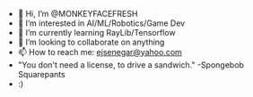 - 👋 Hi, I’m @MONKEYFACEFRESH
- 👀 I’m interested in AI/ML/Robotics/Game Dev
- 🌱 I’m currently learning RayLib/Tensorflow
- 💞️ I’m looking to collaborate on anything
- 📫 How to reach me: ejsenegar@yahoo.com
- "You don't need a license, to drive a sandwich." -Spongebob Squarepants 
- :)

<!---
MONKEYFACEFRESH/MONKEYFACEFRESH is a ✨ special ✨ repository because its `README.md` (this file) appears on your GitHub profile.
You can click the Preview link to take a look at your changes.
--->
